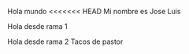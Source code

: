 Hola mundo
<<<<<<< HEAD
Mi nombre es Jose Luis 

Hola desde rama 1

Hola desde rama 2
Tacos de pastor 


